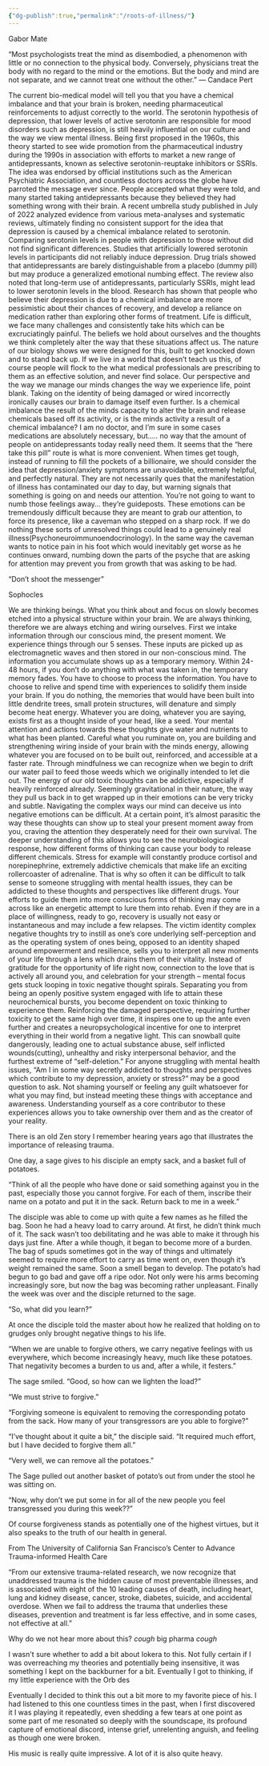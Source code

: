 ```yaml
---
{"dg-publish":true,"permalink":"/roots-of-illness/"}
---
```



Gabor Mate 







“Most psychologists treat the mind as disembodied, a phenomenon with little or no connection to the physical body. Conversely, physicians treat the body with no regard to the mind or the emotions. But the body and mind are not separate, and we cannot treat one without the other.”
— Candace Pert 

The current bio-medical model will tell you that you have a chemical imbalance and that your brain is broken, needing pharmaceutical reinforcements to adjust correctly to the world. The serotonin hypothesis of depression, that lower levels of active serotonin are responsible for mood disorders such as depression, is still heavily influential on our culture and the way we view mental illness. Being first proposed in the 1960s, this theory started to see wide promotion from the pharmaceutical industry during the 1990s in association with efforts to market a new range of antidepressants, known as selective serotonin-reuptake inhibitors or SSRIs. The idea was endorsed by official institutions such as the American Psychiatric Association, and countless doctors across the globe have parroted the message ever since. People accepted what they were told, and many started taking antidepressants because they believed they had something wrong with their brain. A recent umbrella study published in July of 2022 analyzed evidence from various meta-analyses and systematic reviews, ultimately finding no consistent support for the idea that depression is caused by a chemical imbalance related to serotonin. Comparing serotonin levels in people with depression to those without did not find significant differences. Studies that artificially lowered serotonin levels in participants did not reliably induce depression. Drug trials showed that antidepressants are barely distinguishable from a placebo (dummy pill) but may produce a generalized emotional numbing effect. The review also noted that long-term use of antidepressants, particularly SSRIs, might lead to lower serotonin levels in the blood. Research has shown that people who believe their depression is due to a chemical imbalance are more pessimistic about their chances of recovery, and develop a reliance on medication rather than exploring other forms of treatment. Life is difficult, we face many challenges and consistently take hits which can be excruciatingly painful. The beliefs we hold about ourselves and the thoughts we think completely alter the way that these situations affect us. The nature of our biology shows we were designed for this, built to get knocked down and to stand back up. If we live in a world that doesn’t teach us this, of course people will flock to the what medical professionals are prescribing to them as an effective solution, and never find solace. Our perspective and the way we manage our minds changes the way we experience life, point blank. Taking on the identity of being damaged or wired incorrectly ironically causes our brain to damage itself even further. Is a chemical imbalance the result of the minds capacity to alter the brain and release chemicals based off its activity, or is the minds activity a result of a chemical imbalance? I am no doctor, and I’m sure in some cases medications are absolutely necessary, but….. no way that the amount of people on antidepressants today really need them. It seems that the “here take this pill” route is what is more convenient. When times get tough, instead of running to fill the pockets of a billionaire, we should consider the idea that depression/anxiety symptoms are unavoidable, extremely helpful, and perfectly natural. They are not necessarily ques that the manifestation of illness has contaminated our day to day, but warning signals that something is going on and needs our attention. You’re not going to want to numb those feelings away… they’re guideposts. These emotions can be tremendously difficult because they are meant to grab our attention, to force its presence, like a caveman who stepped on a sharp rock. If we do nothing these sorts of unresolved things could lead to a genuinely real illness(Psychoneuroimmunoendocrinology). In the same way the caveman wants to notice pain in his foot which would inevitably get worse as he continues onward, numbing down the parts of the psyche that are asking for attention may prevent you from growth that was asking to be had.

“Don’t shoot the messenger”

Sophocles

We are thinking beings. What you think about and focus on slowly becomes etched into a physical structure within your brain. We are always thinking, therefore we are always etching and wiring ourselves. First we intake information through our conscious mind, the present moment. We experience things through our 5 senses. These inputs are picked up as electromagnetic waves and then stored in our non-conscious mind. The information you accumulate shows up as a temporary memory. Within 24-48 hours, if you don’t do anything with what was taken in, the temporary memory fades. You have to choose to process the information. You have to choose to relive and spend time with experiences to solidify them inside your brain. If you do nothing, the memories that would have been built into little dendrite trees, small protein structures, will denature and simply become heat energy. Whatever you are doing, whatever you are saying, exists first as a thought inside of your head, like a seed. Your mental attention and actions towards these thoughts give water and nutrients to what has been planted. Careful what you ruminate on, you are building and strengthening wiring inside of your brain with the minds energy, allowing whatever you are focused on to be built out, reinforced, and accessible at a faster rate. Through mindfulness we can recognize when we begin to drift our water pail to feed those weeds which we originally intended to let die out. The energy of our old toxic thoughts can be addictive, especially if heavily reinforced already. Seemingly gravitational in their nature, the way they pull us back in to get wrapped up in their emotions can be very tricky and subtle. Navigating the complex ways our mind can deceive us into negative emotions can be difficult. At a certain point, it’s almost parasitic the way these thoughts can show up to steal your present moment away from you, craving the attention they desperately need for their own survival. The deeper understanding of this allows you to see the neurobiological response, how different forms of thinking can cause your body to release different chemicals. Stress for example will constantly produce cortisol and norepinephrine, extremely addictive chemicals that make life an exciting rollercoaster of adrenaline. That is why so often it can be difficult to talk sense to someone struggling with mental health issues, they can be addicted to these thoughts and perspectives like different drugs. Your efforts to guide them into more conscious forms of thinking may come across like an energetic attempt to lure them into rehab. Even if they are in a place of willingness, ready to go, recovery is usually not easy or instantaneous and may include a few relapses. The victim identity complex negative thoughts try to instill as one’s core underlying self-perception and as the operating system of ones being, opposed to an identity shaped around empowerment and resilience, sells you to interpret all new moments of your life through a lens which drains them of their vitality. Instead of gratitude for the opportunity of life right now, connection to the love that is actively all around you, and celebration for your strength – mental focus gets stuck looping in toxic negative thought spirals. Separating you from being an openly positive system engaged with life to attain these neurochemical bursts, you become dependent on toxic thinking to experience them. Reinforcing the damaged perspective, requiring further toxicity to get the same high over time, it inspires one to up the ante even further and creates a neuropsychological incentive for one to interpret everything in their world from a negative light. This can snowball quite dangerously, leading one to actual substance abuse, self inflicted wounds(cutting), unhealthy and risky interpersonal behavior, and the furthest extreme of “self-deletion.” For anyone struggling with mental health issues, “Am I in some way secretly addicted to thoughts and perspectives which contribute to my depression, anxiety or stress?“ may be a good question to ask. Not shaming yourself or feeling any guilt whatsoever for what you may find, but instead meeting these things with acceptance and awareness. Understanding yourself as a core contributor to these experiences allows you to take ownership over them and as the creator of your reality.

There is an old Zen story I remember hearing years ago that illustrates the importance of releasing trauma.

One day, a sage gives to his disciple an empty sack, and a basket full of potatoes.

“Think of all the people who have done or said something against you in the past, especially those you cannot forgive. For each of them, inscribe their name on a potato and put it in the sack. Return back to me in a week.”

The disciple was able to come up with quite a few names as he filled the bag. Soon he had a heavy load to carry around. At first, he didn’t think much of it. The sack wasn’t too debilitating and he was able to make it through his days just fine. After a while though, it began to become more of a burden. The bag of spuds sometimes got in the way of things and ultimately seemed to require more effort to carry as time went on, even though it’s weight remained the same. Soon a smell began to develop. The potato’s had begun to go bad and gave off a ripe odor. Not only were his arms becoming increasingly sore, but now the bag was becoming rather unpleasant. Finally the week was over and the disciple returned to the sage.

“So, what did you learn?”

At once the disciple told the master about how he realized that holding on to grudges only brought negative things to his life.

“When we are unable to forgive others, we carry negative feelings with us everywhere, which become increasingly heavy, much like these potatoes. That negativity becomes a burden to us and, after a while, it festers.”

The sage smiled. “Good, so how can we lighten the load?”

“We must strive to forgive.”

“Forgiving someone is equivalent to removing the corresponding potato from the sack. How many of your transgressors are you able to forgive?”

“I’ve thought about it quite a bit,” the disciple said. “It required much effort, but I have decided to forgive them all.”

“Very well, we can remove all the potatoes.”

The Sage pulled out another basket of potato’s out from under the stool he was sitting on.

“Now, why don’t we put some in for all of the new people you feel transgressed you during this week??”

Of course forgiveness stands as potentially one of the highest virtues, but it also speaks to the truth of our health in general.

From The University of California San Francisco’s Center to Advance Trauma-informed Health Care

“From our extensive trauma-related research, we now recognize that unaddressed trauma is the hidden cause of most preventable illnesses, and is associated with eight of the 10 leading causes of death, including heart, lung and kidney disease, cancer, stroke, diabetes, suicide, and accidental overdose. When we fail to address the trauma that underlies these diseases, prevention and treatment is far less effective, and in some cases, not effective at all.”

Why do we not hear more about this? *cough* big pharma *cough*









I wasn't sure whether to add a bit about Iokera to this. Not fully certain if I was overreaching my theories and potentially being insensitive, it was something I kept on the backburner for a bit. Eventually I got to thinking, if my little experience with the Orb des

Eventually I decided to think this out a bit more to my favorite piece of his. I had listened to this one countless times in the past, when I first discovered it I was playing it repeatedly, even shedding a few tears at one point as some part of me resonated so deeply with the soundscape, its profound capture of emotional discord, intense grief, unrelenting anguish, and feeling as though one were broken. 

His music is really quite impressive. A lot of it is also quite heavy. 